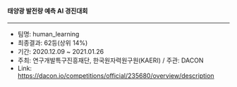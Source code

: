 #### 태양광 발전량 예측 AI 경진대회

----

* 팀명: human_learning
* 최종결과: 62등(상위 14%)
* 기간: 2020.12.09 ~ 2021.01.26
* 주최: 연구개발특구진흥재단, 한국원자력원구원(KAERI) / 주관: DACON
* Link: https://dacon.io/competitions/official/235680/overview/description
